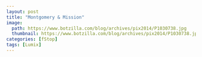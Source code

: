 ```yaml
---
layout: post
title: "Montgomery & Mission"
image:
  path: https://www.botzilla.com/blog/archives/pix2014/P1030738.jpg
  thumbnail: https://www.botzilla.com/blog/archives/pix2014/P1030738.jpg
categories: [fStop]
tags: [Lumix]
---
```


